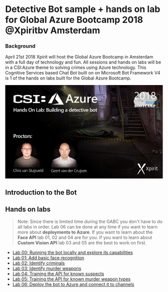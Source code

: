 # Detective Bot sample + hands on lab for Global Azure Bootcamp 2018 @Xpiritbv Amsterdam


### Background
April 21st 2018 Xpirit will host the Global Azure Bootcamp in Amsterdam with a full day of technology and fun. All sessions and hands on labs will be in a CSI:Azure theme to solving crimes using Azure technology. This Cognitive Services based Chat Bot built on on Microsoft Bot Framework V4 is 1 of the hands on labs built for the Global Azure Bootcamp.

![](/img/csi-azure.png)


## Introduction to the Bot


## Hands on labs

> Note: Since there is limited time during the GABC you don't have to do all labs in order. Lab 06 can be done at any time if you want to learn more about **deployments to Azure**. If you want to learn about the **Face API** lab 01, 02 and 04 are for you. If you want to learn about **Custom Vision API** lab 03 and 05 are the best to work on first.

- [Lab 00: Running the bot locally and explore its capabilities](/labs/lab-00.md)
- [Lab 01: Add basic face recognition](/labs/lab-01.md)
- [Lab 02: Identify criminals](/labs/lab-02.md)
- [Lab 03: Identify murder weapons](/labs/lab-03.md)
- [Lab 04: Training the API for known suspects](/labs/lab-04.md)
- [Lab 05: Training the API for known murder weapon types](/labs/lab-05.md)
- [Lab 06: Deploy the bot to Azure and connect it to channels](/labs/lab-06.md)

